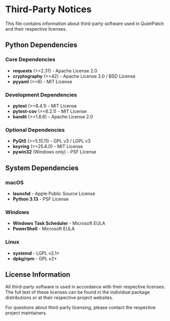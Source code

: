 # Third-Party Notices

This file contains information about third-party software used in QuietPatch and their respective licenses.

## Python Dependencies

### Core Dependencies
- **requests** (>=2.31) - Apache License 2.0
- **cryptography** (>=42) - Apache License 2.0 / BSD License
- **pyyaml** (>=6) - MIT License

### Development Dependencies
- **pytest** (>=8.4.1) - MIT License
- **pytest-cov** (>=6.2.1) - MIT License
- **bandit** (>=1.8.6) - Apache License 2.0

### Optional Dependencies
- **PyQt5** (>=5.15.11) - GPL v3 / LGPL v3
- **keyring** (>=25.6.0) - MIT License
- **pywin32** (Windows only) - PSF License

## System Dependencies

### macOS
- **launchd** - Apple Public Source License
- **Python 3.13** - PSF License

### Windows
- **Windows Task Scheduler** - Microsoft EULA
- **PowerShell** - Microsoft EULA

### Linux
- **systemd** - LGPL v2.1+
- **dpkg/rpm** - GPL v2+

## License Information

All third-party software is used in accordance with their respective licenses. The full text of these licenses can be found in the individual package distributions or at their respective project websites.

For questions about third-party licensing, please contact the respective project maintainers.
